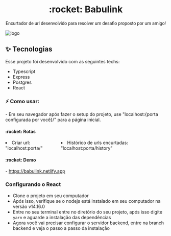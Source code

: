 
<h1 align="center">:rocket: Babulink</h1>

  <p align="center" style="font-family: Roboto">Encurtador de url desenvolvido para resolver um desafio proposto por um amigo!</p>

<img src="https://user-images.githubusercontent.com/63478331/114485970-3f7d7480-9be3-11eb-921b-492429ef3c81.png" alt="logo">  

<h2>✨ Tecnologias</h2>
<p>Esse projeto foi desenvolvido com as seguintes techs:</p>

   - Typescript
   - Express
   - Postgres
   - React

  <h3>⚡ Como usar:</h2>
   - Em seu navegador após fazer o setup do projeto, use "localhost:{porta configurada por você}/" para a página inicial.
  
  <h4>:rocket: Rotas</h4>
  
  <div style="display: flex; outline: none;">
  <li>Criar url: "localhost:porta/"</li>
  <li>Histórico de urls encurtadas: "localhost:porta/history"</li>
  </div>
  
<h4>:rocket: Demo</h4>
    - <a href="https://babulink.netlify.app">https://babulink.netlify.app</a>
    
 <h3>Configurando o React</h3>
 
   - Clone o projeto em seu computador
   - Após isso, verifique se o nodejs está instalado em seu computador na versão v14.16.0
   - Entre no seu terminal entre no diretório do seu projeto, após isso digite `yarn` e aguarde a instalação das dependências
   - Agora você vai precisar configurar o servidor backend, entre na branch backend e veja o passo a passo da instalação
